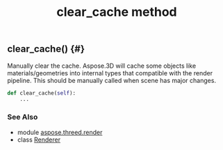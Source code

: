 ﻿---
title: clear_cache method
second_title: Aspose.3D for Python via .NET API References
description: 
type: docs
weight: 20
url: /python-net/aspose.threed.render/renderer/clear_cache/
is_root: false
---

## clear_cache() {#}

Manually clear the cache.
            Aspose.3D will cache some objects like materials/geometries into internal types that compatible with the render pipeline.
            This should be manually called when scene has major changes.



```python
def clear_cache(self):
    ...
```





### See Also
* module [aspose.threed.render](../../)
* class [Renderer](/3d/python-net/aspose.threed.render/renderer)
